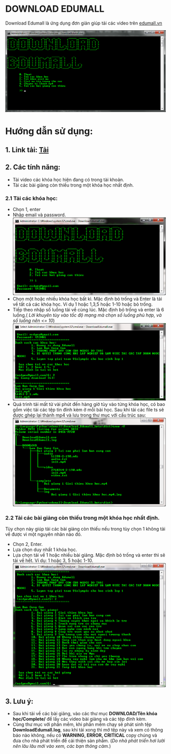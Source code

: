 # DOWNLOAD EDUMALL

Download Edumall là ứng dụng đơn giản giúp tải các video trên [edumall.vn](https://edumall.vn/)

![](img/Image_001.png)

# Hướng dẫn sử dụng:
## 1. Link tải: [Tải](https://github.com/NguyenKhong/Download_Edumall_beta/raw/master/dist/DownloadEdumall.exe)
## 2. Các tính năng:
* Tải video các khóa học hiện đang có trong tài khoản.
* Tải các bài giảng còn thiếu trong một khóa học nhất định.
### 2.1 Tải các khóa học:
* Chọn 1, enter
* Nhập email và password.
![](img/Image_002.png)
* Chọn một hoặc nhiều khóa học bất kì. Mặc định bỏ trống và Enter là tải về tất cả các khóa học. Ví dụ 1 hoặc 1,3,5 hoặc 1-10 hoặc bỏ trống.
* Tiếp theo nhập số luồng tải về cùng lúc. Mặc định bỏ trống và enter là 6 luồng.( *Lời khuyên tùy vào tốc độ mạng mà chọn số luồng phù hợp, và số luồng nên <= 10*)
![](img/Image_003.png)
* Quá trình tải mất từ vài phút đến hàng giờ tùy vào từng khóa học, có bao gồm việc tải các tệp tin đính kèm ở mỗi bài học. Sau khi tải các file ts sẽ được ghép lại thành mp4 và lưu trong thư mục với cấu trúc sau:
![](img/Image_004.png)
### 2.2 Tải các bài giảng còn thiếu trong một khóa học nhất định.
 Tùy chọn này giúp tải các bài giảng còn thiếu nếu trong tùy chọn 1 không tải về được vì một nguyên nhân nào đó.
* Chọn 2, Enter.
* Lựa chọn duy nhất 1 khóa học.
* Lựa chọn tải về 1 hoặc nhiều bài giảng. Mặc định bỏ trống và enter thì sẽ tải về hết. Ví dụ: 1 hoặc 3, 5 hoặc 1-10. 
![](img/Image_005.png)
## 3. Lưu ý:
* Sau khi tải về các bài giảng, vào các thư mục **DOWNLOAD/Tên khóa học/Complete/** để lấy các video bài giảng và các tệp đính kèm.
* Cùng thư mục với phần mềm, khi phần mềm chạy sẽ phát sinh tệp **DownloadEdumall.log**, sau khi tải xong thì mở tệp này và xem có thông báo nào không, nếu có **WARNING, ERROR, CRITICAL** copy chúng và đưa cho nhà phát triển để cải thiện sản phẩm. (*Do nhà phát triển hơi lười nên lâu lâu mới vào xem, các bạn thông cảm.*)
